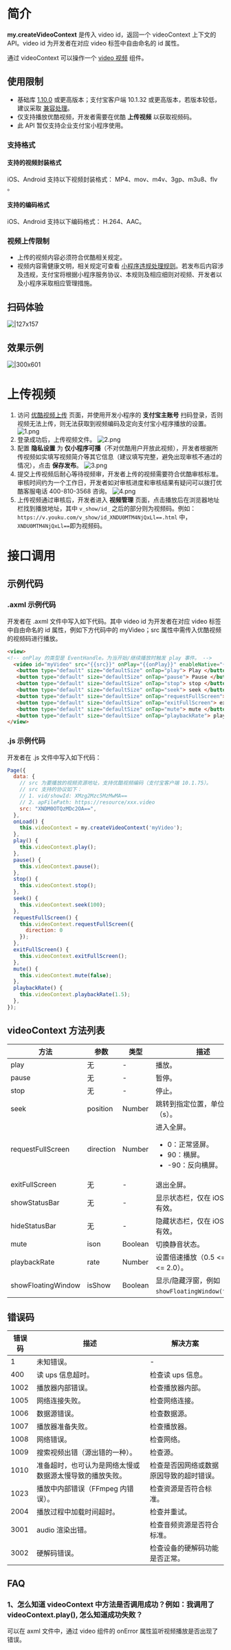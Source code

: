 # 简介
**my.createVideoContext** 是传入 video id，返回一个 videoContext 上下文的 API。video id 为开发者在对应 video 标签中自由命名的 id 属性。

通过 videoContext 可以操作一个 [video 视频](https://opendocs.alipay.com/mini/component/video) 组件。

## 使用限制
- 基础库 [1.10.0](https://opendocs.alipay.com/mini/framework/lib) 或更高版本；支付宝客户端 10.1.32 或更高版本，若版本较低，建议采取 [兼容处理](https://opendocs.alipay.com/mini/framework/compatibility)。
- 仅支持播放优酷视频，开发者需要在优酷 **上传视频** 以获取视频码。
- 此 API 暂仅支持企业支付宝小程序使用。

### 支持格式
#### 支持的视频封装格式
iOS、Android 支持以下视频封装格式： MP4、mov、m4v、3gp、m3u8、flv 。

#### 支持的编码格式
iOS、Android 支持以下编码格式： H.264、AAC。

### 视频上传限制
- 上传的视频内容必须符合优酷相关规定。
- 视频内容需健康文明，相关规定可查看 [小程序违规处理规则](https://opendocs.alipay.com/rules/rules_mini/nowgsa)。若发布后内容涉及违规，支付宝将根据小程序服务协议、本规则及相应细则对视频、开发者以及小程序采取相应管理措施。

## 扫码体验
![|127x157](https://cdn.nlark.com/yuque/0/2021/png/179989/1625192981193-ef7ee1bf-0e3e-4231-a5aa-5f88c3bce9c8.png#align=left&display=inline&height=157&margin=%5Bobject%20Object%5D&name=1.png&originHeight=157&originWidth=127&size=15042&status=done&style=stroke&width=127)

## 效果示例
![|300x601](https://cdn.nlark.com/yuque/0/2021/png/179989/1625192989668-e8bee3e5-3c24-4ef3-8b29-505d5d510841.png#align=left&display=inline&height=601&margin=%5Bobject%20Object%5D&name=2.png&originHeight=601&originWidth=300&size=111477&status=done&style=stroke&width=300)

# 上传视频
1. 访问 [优酷视频上传](https://mp.youku.com/new/upload_home) 页面，并使用开发小程序的 **支付宝主账号** 扫码登录，否则视频无法上传，则无法获取到视频编码及定向支付宝小程序播放的设置。
![1.png](https://cdn.nlark.com/yuque/0/2022/png/179989/1655905047219-3eaa58fc-ce22-44c5-887a-89f8a7a582f5.png#align=left&display=inline&height=937&margin=%5Bobject%20Object%5D&name=1.png&originHeight=937&originWidth=1920&size=546709&status=done&style=none&width=1920)
2. 登录成功后，上传视频文件。
![2.png](https://cdn.nlark.com/yuque/0/2022/png/179989/1655905058699-82942894-c24e-41e2-9da8-b7386a526e31.png#align=left&display=inline&height=732&margin=%5Bobject%20Object%5D&name=2.png&originHeight=732&originWidth=1500&size=185998&status=done&style=none&width=1500)
3. 配置 **隐私设置** 为 **仅小程序可播**（不对优酷用户开放此视频），开发者根据所传视频如实填写视频简介等其它信息（建议填写完整，避免出现审核不通过的情况），点击 **保存发布**。
![3.png](https://cdn.nlark.com/yuque/0/2022/png/179989/1655905072410-92740442-13d4-46a6-a36a-950dcca90367.png#align=left&display=inline&height=732&margin=%5Bobject%20Object%5D&name=3.png&originHeight=732&originWidth=1500&size=232376&status=done&style=none&width=1500)
4. 提交上传视频后耐心等待视频审，开发者上传的视频需要符合优酷审核标准。审核时间约为一个工作日，开发者如对审核进度和审核结果有疑问可以拨打优酷客服电话 400-810-3568 咨询。
![4.png](https://cdn.nlark.com/yuque/0/2022/png/179989/1655905086801-15768829-9302-4ae0-b303-4cb2f90a55b4.png#align=left&display=inline&height=732&margin=%5Bobject%20Object%5D&name=4.png&originHeight=732&originWidth=1500&size=185956&status=done&style=none&width=1500)
5. 上传视频通过审核后，开发者进入 **视频管理** 页面，点击播放后在浏览器地址栏找到播放地址，其中 `v_show/id_` 之后的部分则为视频码。例如：`https://v.youku.com/v_show/id_XNDU0MTM4NjQxLl==.html` 中，`XNDU0MTM4NjQxLl==`即为视频码。

# 接口调用
## 示例代码
### .axml 示例代码
开发者在 .axml 文件中写入如下代码。其中 video id 为开发者在对应 video 标签中自由命名的 id 属性，例如下方代码中的 myVideo；src 属性中需传入优酷视频的视频码进行播放。
```html
<view>
<!-- onPlay 的类型是 EventHandle。为当开始/继续播放时触发 play 事件。 -->
  <video id="myVideo" src="{{src}}" onPlay="{{onPlay}}" enableNative="{{true}}"></video>
   <button type="default" size="defaultSize" onTap="play"> Play </button>
   <button type="default" size="defaultSize" onTap="pause"> Pause </button>
   <button type="default" size="defaultSize" onTap="stop"> stop </button>
   <button type="default" size="defaultSize" onTap="seek"> seek </button>
   <button type="default" size="defaultSize" onTap="requestFullScreen"> requestFullScreen </button>
   <button type="default" size="defaultSize" onTap="exitFullScreen"> exitFullScreen </button>
   <button type="default" size="defaultSize" onTap="mute"> mute </button>
   <button type="default" size="defaultSize" onTap="playbackRate"> playbackRate </button>
</view>
```

### .js 示例代码
开发者在 .js 文件中写入如下代码：
```javascript
Page({
  data: {
    // src 为要播放的视频资源地址，支持优酷视频编码（支付宝客户端 10.1.75）。
    // src 支持的协议如下：
    // 1. vid/showId: XMzg2Mzc5MzMwMA==
    // 2. apFilePath: https://resource/xxx.video
    src: "XNDM0OTQzMDc2OA==",
  },
  onLoad() {
    this.videoContext = my.createVideoContext('myVideo');
  },
  play() {
    this.videoContext.play();
  },
  pause() {
    this.videoContext.pause();
  },
  stop() {
    this.videoContext.stop();
  },
  seek() {
    this.videoContext.seek(100);
  },
  requestFullScreen() {
    this.videoContext.requestFullScreen({
      direction: 0
    });
  },
  exitFullScreen() {
    this.videoContext.exitFullScreen();
  },
  mute() {
    this.videoContext.mute(false);
  },
  playbackRate() {
    this.videoContext.playbackRate(1.5);
  },
});
```

## videoContext 方法列表
| **方法** | **参数** | **类型** | **描述** |
| --- | --- | --- | --- |
| play | 无 | - | 播放。 |
| pause | 无 | - | 暂停。 |
| stop | 无 | - | 停止。 |
| seek | position | Number | 跳转到指定位置，单位为秒（s）。 |
| requestFullScreen | direction | Number | 进入全屏。<br/><ul><li>0：正常竖屏。</li><li>90：横屏。</li><li>-90：反向横屏。</li></ul>|
| exitFullScreen | 无 | - | 退出全屏。 |
| showStatusBar | 无 | - | 显示状态栏，仅在 iOS 全屏下有效。 |
| hideStatusBar | 无 | - | 隐藏状态栏，仅在 iOS 全屏下有效。 |
| mute | ison | Boolean | 切换静音状态。 |
| playbackRate | rate | Number | 设置倍速播放（0.5 <= rate <= 2.0）。 |
| showFloatingWindow | isShow | Boolean | 显示/隐藏浮窗，例如 `showFloatingWindow(false)`。 |


## 错误码
| **错误码** | **描述** | **解决方案** |
| --- | --- | --- |
| 1 | 未知错误。 | - |
| 400 | 读 ups 信息超时。 | 检查读 ups 信息。 |
| 1002 | 播放器内部错误。 | 检查播放器内部。 |
| 1005 | 网络连接失败。 | 检查网络连接。 |
| 1006 | 数据源错误。 | 检查数据源。 |
| 1007 | 播放器准备失败。 | 检查播放器。 |
| 1008 | 网络错误。 | 检查网络。 |
| 1009 | 搜索视频出错（源出错的一种）。 | 检查源。 |
| 1010 | 准备超时，也可认为是网络太慢或数据源太慢导致的播放失败。 | 检查是否因网络或数据原因导致的超时错误。 |
| 1023 | 播放中内部错误（FFmpeg 内错误）。 | 检查资源是否符合标准。 |
| 2004 | 播放过程中加载时间超时。 | 检查并重试。 |
| 3001 | audio 渲染出错。 | 检查音频资源是否符合标准。 |
| 3002 | 硬解码错误。 | 检查设备的硬解码功能是否正常。 |

## FAQ

### 1、怎么知道 videoContext 中方法是否调用成功？例如：我调用了videoContext.play(), 怎么知道成功失败？

可以在 axml 文件中，通过 video 组件的 onError 属性监听视频播放是否出现了错误。

